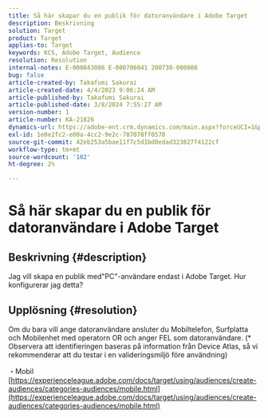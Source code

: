 ```yaml
---
title: Så här skapar du en publik för datoranvändare i Adobe Target
description: Beskrivning
solution: Target
product: Target
applies-to: Target
keywords: KCS, Adobe Target, Audience
resolution: Resolution
internal-notes: E-000843086 E-000706041 200730-000008
bug: false
article-created-by: Takafumi Sakurai
article-created-date: 4/4/2023 9:06:24 AM
article-published-by: Takafumi Sakurai
article-published-date: 3/8/2024 7:55:27 AM
version-number: 1
article-number: KA-21826
dynamics-url: https://adobe-ent.crm.dynamics.com/main.aspx?forceUCI=1&pagetype=entityrecord&etn=knowledgearticle&id=e3ecdcf4-c7d2-ed11-a7c7-6045bd006ce9
exl-id: 1e0e2fc2-e00a-4cc2-9e2c-707078ff0578
source-git-commit: 42eb253a5bae11f7c5d1bd0edad323827f4122cf
workflow-type: tm+mt
source-wordcount: '102'
ht-degree: 2%

---
```


# Så här skapar du en publik för datoranvändare i Adobe Target

## Beskrivning {#description}

Jag vill skapa en publik med&quot;PC&quot;-användare endast i Adobe Target. Hur konfigurerar jag detta?

## Upplösning {#resolution}


Om du bara vill ange datoranvändare ansluter du Mobiltelefon, Surfplatta och Mobilenhet med operatorn OR och anger FEL som datoranvändare. (\* Observera att identifieringen baseras på information från Device Atlas, så vi rekommenderar att du testar i en valideringsmiljö före användning)

・Mobil
[https://experienceleague.adobe.com/docs/target/using/audiences/create-audiences/categories-audiences/mobile.html](https://experienceleague.adobe.com/docs/target/using/audiences/create-audiences/categories-audiences/mobile.html)
